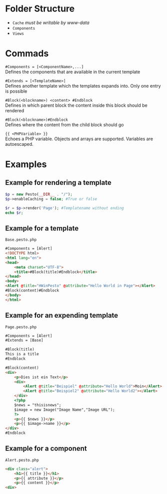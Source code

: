 # Folder Structure
- `Cache` *must be writable by www-data*
- `Components`
- `Views`

# Commads
`#Components = [<ComponentName>,...]`  
Defines the components that are available in the current template

`#Extends = [<TemplateName>]`  
Defines another template which the templates expands into. Only one entry is possible

`#Block(<blockname>) <content> #Endblock`  
Defines in which parent block the content inside this block should be rendered

`#Block(<blockname>)#Endblock`  
Defines where the content from the child block should go

`{{ <PHPVariable> }}`  
Echoes a PHP variable. Objects and arrays are supported. Variables are autoescaped.

# Examples
## Example for rendering a template
```php
$p = new Pesto(__DIR__ . "/");
$p->enableCaching = false; #True or false

$r = $p->render('Page'); #Templatename without ending
echo $r;
```

## Example for a template
`Base.pesto.php`
````html
#Components = [Alert]
<!DOCTYPE html>
<html lang="en">
<head>
    <meta charset="UTF-8">
    <title>#Block(title)#Endblock</title>
</head>
<body>
<Alert @title="HWinPesto" @attribute="Hello World in Page"></Alert>
#Block(content)#Endblock
</body>
</html>
````

## Example for an expending template
`Page.pesto.php`
````html
#Components = [Alert]
#Extends = [Base]

#Block(title)
This is a title
#Endblock

#Block(content)
<div>
	<p>Dies ist ein Text</p>
	<div>
		<Alert @title="Beispiel" @attribute="Hello World">Moin</Alert>
		<Alert @title="Beispiel2" @attribute="Hello World2"></Alert>
	</div>
	<?php
	$news = "thisisnews";
	$image = new Image("Image Name","Image URL");
	?>
    <p>{{ $news }}</p>
    <p>{{ $image->name }}</p>
</div>
#Endblock
````

## Example for a component
`Alert.pesto.php`
```html
<div class="alert">
    <h1>{{ title }}</h1>
    <p>{{ attribute }}</p>
    <p>{{ content }}</p>
<div>

```